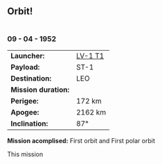 ## Orbit!

![]()
### 09 - 04 - 1952

|          |                |
|----------|----------------|
| **Launcher:** | [LV-1 T1](../lvs/lv1-t1) |
| **Payload:** | ST-1 |
| **Destination:** | LEO |
| **Mission duration:** |  |
| **Perigee:**| 172 km |
| **Apogee:**| 2162 km |
| **Inclination:** | 87° |
**Mission acomplised:** First orbit and First polar orbit

This mission 

